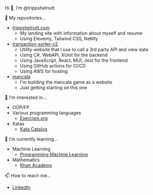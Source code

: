 Hi 👋, I’m @trippshelnutt

🎯 My repositories...
- [trippshelnutt.com](https://github.com/trippshelnutt/trippshelnutt.com)
  - My landing site with information about myself and resume
  - Using Eleventy, Tailwind CSS, Netlify
- [transaction-sorter-v2](https://github.com/trippshelnutt/transaction-sorter-v2)
  - Utility website that I use to call a 3rd party API and view data
  - Using C#, WebAPI, XUnit for the backend
  - Using JavaScript, React, MUI, Jest for the frontend
  - Using GitHub actions for CI/CD
  - Using AWS for hosting
- [mancala](https://github.com/trippshelnutt/mancala)
  - I'm building the mancala game as a website
  - Just getting starting on this one

👀 I’m interested in...
- OOP/FP
- Various programming languages
  - [Exercism.org](https://exercism.org/profiles/trippshelnutt)
- Katas
  - [Kata Catalog](https://github.com/ardalis/kata-catalog) 

🌱 I’m currently learning...
- Machine Learning
  - [Programming Machine Learning](https://www.progml.com/)
- Mathematics
  - [Khan Academy](https://www.khanacademy.org/profile/trippshelnutt)

📫 How to reach me...
- [LinkedIn](https://www.linkedin.com/in/trippshelnutt/)
